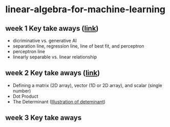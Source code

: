 # linear-algebra-for-machine-learning

## week 1 Key take aways ([link](https://github.com/hsarfraz/linear-algebra-for-machine-learning/blob/main/week%201/week%201%20lecture%20notes.md))
* dicriminative vs. generative AI
* separation line, regression line, line of best fit, and perceptron
* perceptron line
* linearly separable vs. linear relationship


## week 2 Key take aways ([link](https://github.com/hsarfraz/linear-algebra-for-machine-learning/blob/main/week%202/week%202%20lecture%20notes.md))
* Defining a matrix (2D array), vector (1D or 2D array), and scalar (single number)
* Dot Product
* The Determinant ([Illustration of deteminant](https://www.youtube.com/watch?v=Ip3X9LOh2dk&list=PLZHQObOWTQDPD3MizzM2xVFitgF8hE_ab&index=8))

## week 3 Key take aways
